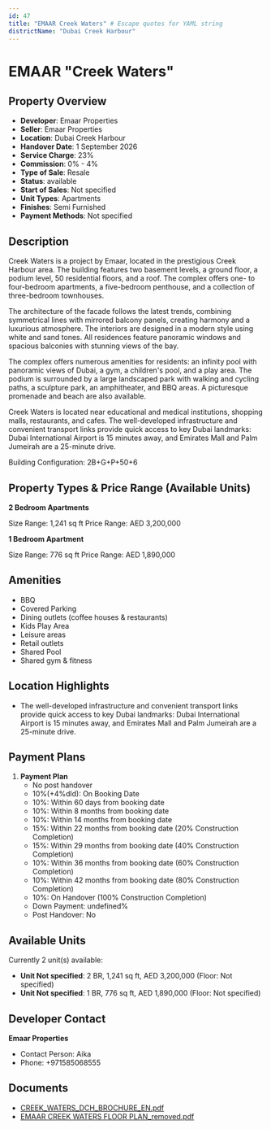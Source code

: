 ```yaml
---
id: 47
title: "EMAAR Creek Waters" # Escape quotes for YAML string
districtName: "Dubai Creek Harbour"
---
```


# EMAAR "Creek Waters"

## Property Overview
- **Developer**: Emaar Properties
- **Seller**: Emaar Properties
- **Location**: Dubai Creek Harbour
- **Handover Date**: 1 September 2026
- **Service Charge**: 23%
- **Commission**: 0% - 4%
- **Type of Sale**: Resale
- **Status**: available
- **Start of Sales**: Not specified
- **Unit Types**: Apartments
- **Finishes**: Semi Furnished
- **Payment Methods**: Not specified

## Description
Creek Waters is a project by Emaar, located in the prestigious Creek Harbour area. The building features two basement levels, a ground floor, a podium level, 50 residential floors, and a roof. The complex offers one- to four-bedroom apartments, a five-bedroom penthouse, and a collection of three-bedroom townhouses.

The architecture of the facade follows the latest trends, combining symmetrical lines with mirrored balcony panels, creating harmony and a luxurious atmosphere. The interiors are designed in a modern style using white and sand tones. All residences feature panoramic windows and spacious balconies with stunning views of the bay.

The complex offers numerous amenities for residents: an infinity pool with panoramic views of Dubai, a gym, a children's pool, and a play area. The podium is surrounded by a large landscaped park with walking and cycling paths, a sculpture park, an amphitheater, and BBQ areas. A picturesque promenade and beach are also available.

Creek Waters is located near educational and medical institutions, shopping malls, restaurants, and cafes. The well-developed infrastructure and convenient transport links provide quick access to key Dubai landmarks: Dubai International Airport is 15 minutes away, and Emirates Mall and Palm Jumeirah are a 25-minute drive.

Building Configuration: 2B+G+P+50+6

## Property Types & Price Range (Available Units)
**2 Bedroom Apartments**

Size Range: 1,241 sq ft
Price Range: AED 3,200,000

**1 Bedroom Apartment**

Size Range: 776 sq ft
Price Range: AED 1,890,000

## Amenities
- BBQ
- Covered Parking
- Dining outlets  (coffee houses & restaurants)
- Kids Play Area
- Leisure areas
- Retail outlets
- Shared Pool
- Shared gym & fitness

## Location Highlights
- The well-developed infrastructure and convenient transport links provide quick access to key Dubai landmarks: Dubai International Airport is 15 minutes away, and Emirates Mall and Palm Jumeirah are a 25-minute drive.

## Payment Plans
1. **Payment Plan**
   - No post handover
   - 10%(+4%dld): On Booking Date
   - 10%: Within 60 days from booking date
   - 10%: Within 8 months from booking date
   - 10%: Within 14 months from booking date
   - 15%: Within 22 months from booking date (20% Construction Completion)
   - 15%: Within 29 months from booking date (40% Construction Completion)
   - 10%: Within 36 months from booking date (60% Construction Completion)
   - 10%: Within 42 months from booking date (80% Construction Completion)
   - 10%: On Handover (100% Construction Completion)
   - Down Payment: undefined%
   - Post Handover: No

## Available Units
Currently 2 unit(s) available:
- **Unit Not specified**: 2 BR, 1,241 sq ft, AED 3,200,000 (Floor: Not specified)
- **Unit Not specified**: 1 BR, 776 sq ft, AED 1,890,000 (Floor: Not specified)

## Developer Contact
**Emaar Properties**
- Contact Person: Aika
- Phone: +971585068555

## Documents
- [CREEK_WATERS_DCH_BROCHURE_EN.pdf](https://cdn.geniemap.net/2023/06/20/M0RGZIGXMxPgXfgvTbE0D4hKKDvUJdD31i6XFcWd.pdf)
- [EMAAR CREEK WATERS FLOOR PLAN_removed.pdf](https://cdn.geniemap.net/2025/03/31/sLLVcXdpgRkl0x6whnsYesHF7t03YN3vVA2S5WUV.pdf)
